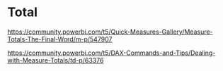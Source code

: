 # Total

https://community.powerbi.com/t5/Quick-Measures-Gallery/Measure-Totals-The-Final-Word/m-p/547907

https://community.powerbi.com/t5/DAX-Commands-and-Tips/Dealing-with-Measure-Totals/td-p/63376
